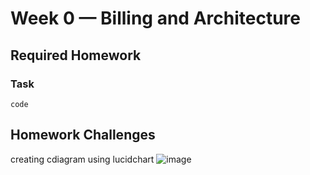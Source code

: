 # Week 0 — Billing and Architecture

## Required Homework

### __Task__

```
code
```

## Homework Challenges
creating cdiagram using lucidchart
![image](/assets/week0CruddurConceptualDiagram.png)

